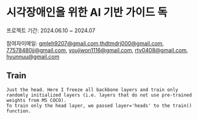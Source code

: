 # 시각장애인을 위한 AI 기반 가이드 독

프로젝트 기간: 2024.06.10 ~ 2024.07

참여자이메일: gmleh9207@gmail.com,thdtmdrj000@gmail.com, 77578480jj@gmail.com, youjiwon1116@gmail.com, rty0408@gmail.com, hyunnuu@gmail.com

## Train
    Just the head. Here I freeze all backbone layers and train only randomly initialized layers (i.e. layers that do not use pre-trained weights from MS COCO). 
    To train only the head layer, we passed layer='heads' to the train() function.

